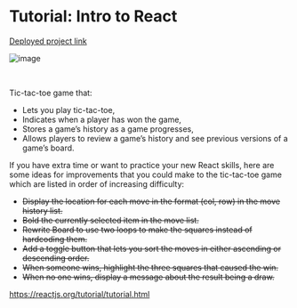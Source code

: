 # Tutorial: Intro to React

[Deployed project link](https://main.danlpd72bsz7r.amplifyapp.com/)

![image](https://user-images.githubusercontent.com/80424496/185695695-f6186b35-e9dd-460c-9778-cf5708cae01f.png)

<br>

Tic-tac-toe game that:

* Lets you play tic-tac-toe,
* Indicates when a player has won the game,
* Stores a game’s history as a game progresses,
* Allows players to review a game’s history and see previous versions of a game’s board.

If you have extra time or want to practice your new React skills, here are some ideas for improvements that you could make to the tic-tac-toe game which are listed in order of increasing difficulty:

* ~~Display the location for each move in the format (col, row) in the move history list.~~
* ~~Bold the currently selected item in the move list.~~
* ~~Rewrite Board to use two loops to make the squares instead of hardcoding them.~~
* ~~Add a toggle button that lets you sort the moves in either ascending or descending order.~~
* ~~When someone wins, highlight the three squares that caused the win.~~
* ~~When no one wins, display a message about the result being a draw.~~

https://reactjs.org/tutorial/tutorial.html
